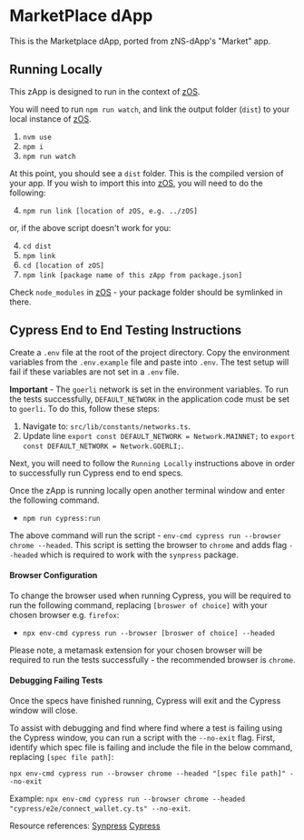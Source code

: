 # MarketPlace dApp

This is the Marketplace dApp, ported from zNS-dApp's "Market" app.

## Running Locally

This zApp is designed to run in the context of [zOS](https://github.com/zer0-os/zOS).

You will need to run `npm run watch`, and link the output folder (`dist`) to your local instance of [zOS](https://github.com/zer0-os/zOS).

1. `nvm use`
2. `npm i`
3. `npm run watch`

At this point, you should see a `dist` folder. This is the compiled version of your app. If you wish to import this into [zOS](https://github.com/zer0-os/zOS), you will need to do the following:

4. `npm run link [location of zOS, e.g. ../zOS]`

or, if the above script doesn't work for you:

4. `cd dist`
5. `npm link`
6. `cd [location of zOS]`
7. `npm link [package name of this zApp from package.json]`

Check `node_modules` in [zOS](https://github.com/zer0-os/zOS) - your package folder should be symlinked in there.

## Cypress End to End Testing Instructions

Create a `.env` file at the root of the project directory. Copy the environment variables from the `.env.example` file and paste into `.env`. The test setup will fail if these variables are not set in a `.env` file.

**Important** - The `goerli` network is set in the environment variables. To run the tests successfully, `DEFAULT_NETWORK` in the application code must be set to `goerli`. To do this, follow these steps:

1. Navigate to: `src/lib/constants/networks.ts`.
2. Update line `export const DEFAULT_NETWORK = Network.MAINNET;` to `export const DEFAULT_NETWORK = Network.GOERLI;`.

Next, you will need to follow the `Running Locally` instructions above in order to successfully run Cypress end to end specs.

Once the zApp is running locally open another terminal window and enter the following command.

- `npm run cypress:run`

The above command will run the script - `env-cmd cypress run --browser chrome --headed`. This script is setting the browser to `chrome` and adds flag `--headed` which is required to work with the `synpress` package.

#### Browser Configuration

To change the browser used when running Cypress, you will be required to run the following command, replacing `[broswer of choice]` with your chosen browser e.g. `firefox`:

- `npx env-cmd cypress run --browser [broswer of choice] --headed`

Please note, a metamask extension for your chosen browser will be required to run the tests successfully - the recommended browser is `chrome`.

#### Debugging Failing Tests

Once the specs have finished running, Cypress will exit and the Cypress window will close.

To assist with debugging and find where find where a test is failing using the Cypress window, you can run a script with the `--no-exit` flag. First, identify which spec file is failing and include the file in the below command, replacing `[spec file path]`:

`npx env-cmd cypress run --browser chrome --headed "[spec file path]" --no-exit`

Example: `npx env-cmd cypress run --browser chrome --headed "cypress/e2e/connect_wallet.cy.ts" --no-exit`.

Resource references:
[Synpress](https://github.com/Synthetixio/synpress)
[Cypress](https://docs.cypress.io/guides/overview/why-cypress/)
